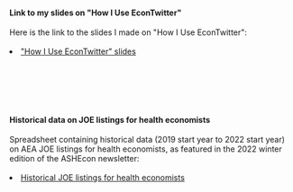 <html lang="en">
  <head>
    <meta charset="utf-8">
    <meta name="description" content="Resources">
  
  </head>

        

<div class="page-header">
  <h4>Link to my slides on "How I Use EconTwitter" </h4>
</div>

<div class="row-fluid">
  <div class="span12">
    Here is the link to the slides I made on "How I Use EconTwitter":
    <br/>
    <br/>
    <li><a href="{{ BASE_PATH }}/assets/burton_econtwitter_slides.pdf">"How I Use EconTwitter" slides</a></li>
    <br/>
    <br/>


  </div>
</div>


<br/>
<br/>
<br/>

<div class="page-header">
  <h4>Historical data on JOE listings for health economists </h4>
</div>

<div class="row-fluid">
  <div class="span12">
    Spreadsheet containing historical data (2019 start year to 2022 start year) on AEA JOE listings for health economists, as featured in the 2022 winter edition of the ASHEcon newsletter:
    <br/>
    <br/>
    <li><a href="{{ BASE_PATH }}/assets/joe_results_public.xls">Historical JOE listings for health economists</a></li>
    <br/>
    <br/>


  </div>
</div>


<br/>
<br/>
<br/>


     
  <span id="lastModified"></span>

  

    
</html>